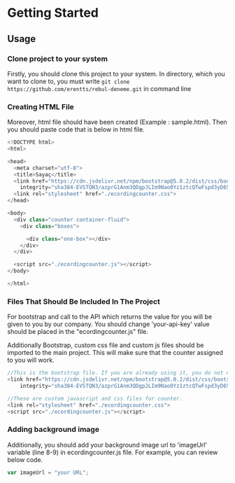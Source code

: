 # Getting Started
## Usage

### Clone project to your system
Firstly, you should clone this project to your system. In directory, which you want to clone to, you must write 
```git clone https://github.com/erentts/rebul-deneme.git``` in command line 

### Creating HTML File
Moreover, html file should have been created (Example : sample.html). Then you should paste code that is below in html file.

```javascript
<!DOCTYPE html>
<html>

<head>
  <meta charset="utf-8">
  <title>Sayaç</title>
  <link href="https://cdn.jsdelivr.net/npm/bootstrap@5.0.2/dist/css/bootstrap.min.css" rel="stylesheet"
    integrity="sha384-EVSTQN3/azprG1Anm3QDgpJLIm9Nao0Yz1ztcQTwFspd3yD65VohhpuuCOmLASjC" crossorigin="anonymous">
  <link rel="stylesheet" href="./ecordingcounter.css">
</head>

<body>
  <div class="counter container-fluid">
    <div class="boxes">

      <div class="one-box"></div>
    </div>
  </div>

  <script src="./ecordingcounter.js"></script>
</body>

</html>
```

### Files That Should Be Included In The Project
For bootstrap and call to the API which returns the value for you will be given to you by our company. You should change 'your-api-key' value should be placed in the "ecordingcounter.js" file.

Additionally Bootstrap, custom css file and custom js files should be imported to the main project. This will make sure that the counter assigned to you will work.
 
```javascript
//This is the bootstrap file. If you are already using it, you do not need to include this file.
<link href="https://cdn.jsdelivr.net/npm/bootstrap@5.0.2/dist/css/bootstrap.min.css" rel="stylesheet"
    integrity="sha384-EVSTQN3/azprG1Anm3QDgpJLIm9Nao0Yz1ztcQTwFspd3yD65VohhpuuCOmLASjC" crossorigin="anonymous">

//These are custom javascript and css files for counter.
<link rel="stylesheet" href="./ecordingcounter.css">
<script src="./ecordingcounter.js"></script>
```


### Adding background image
Additionally, you should add your background image url to 'imageUrl' variable (line 8-9) in ecordingcounter.js file. For example, you can review below code.

```javascript
var imageUrl = "your URL";
```
